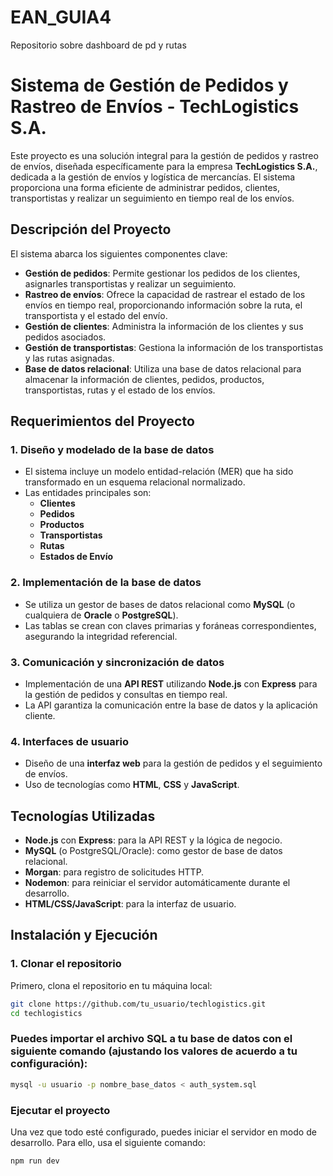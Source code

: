 # EAN_GUIA4
Repositorio sobre dashboard de pd y rutas 

# Sistema de Gestión de Pedidos y Rastreo de Envíos - TechLogistics S.A.

Este proyecto es una solución integral para la gestión de pedidos y rastreo de envíos, diseñada específicamente para la empresa **TechLogistics S.A.**, dedicada a la gestión de envíos y logística de mercancías. El sistema proporciona una forma eficiente de administrar pedidos, clientes, transportistas y realizar un seguimiento en tiempo real de los envíos.

## Descripción del Proyecto

El sistema abarca los siguientes componentes clave:

- **Gestión de pedidos**: Permite gestionar los pedidos de los clientes, asignarles transportistas y realizar un seguimiento.
- **Rastreo de envíos**: Ofrece la capacidad de rastrear el estado de los envíos en tiempo real, proporcionando información sobre la ruta, el transportista y el estado del envío.
- **Gestión de clientes**: Administra la información de los clientes y sus pedidos asociados.
- **Gestión de transportistas**: Gestiona la información de los transportistas y las rutas asignadas.
- **Base de datos relacional**: Utiliza una base de datos relacional para almacenar la información de clientes, pedidos, productos, transportistas, rutas y el estado de los envíos.

## Requerimientos del Proyecto

### 1. **Diseño y modelado de la base de datos**
- El sistema incluye un modelo entidad-relación (MER) que ha sido transformado en un esquema relacional normalizado.
- Las entidades principales son:
  - **Clientes**
  - **Pedidos**
  - **Productos**
  - **Transportistas**
  - **Rutas**
  - **Estados de Envío**

### 2. **Implementación de la base de datos**
- Se utiliza un gestor de bases de datos relacional como **MySQL** (o cualquiera de **Oracle** o **PostgreSQL**).
- Las tablas se crean con claves primarias y foráneas correspondientes, asegurando la integridad referencial.

### 3. **Comunicación y sincronización de datos**
- Implementación de una **API REST** utilizando **Node.js** con **Express** para la gestión de pedidos y consultas en tiempo real.
- La API garantiza la comunicación entre la base de datos y la aplicación cliente.

### 4. **Interfaces de usuario**
- Diseño de una **interfaz web** para la gestión de pedidos y el seguimiento de envíos.
- Uso de tecnologías como **HTML**, **CSS** y **JavaScript**.

## Tecnologías Utilizadas

- **Node.js** con **Express**: para la API REST y la lógica de negocio.
- **MySQL** (o PostgreSQL/Oracle): como gestor de base de datos relacional.
- **Morgan**: para registro de solicitudes HTTP.
- **Nodemon**: para reiniciar el servidor automáticamente durante el desarrollo.
- **HTML/CSS/JavaScript**: para la interfaz de usuario.

## Instalación y Ejecución

### 1. Clonar el repositorio

Primero, clona el repositorio en tu máquina local:

```bash
git clone https://github.com/tu_usuario/techlogistics.git
cd techlogistics

```
### Puedes importar el archivo SQL a tu base de datos con el siguiente comando (ajustando los valores de acuerdo a tu configuración):
```bash
mysql -u usuario -p nombre_base_datos < auth_system.sql
```

### Ejecutar el proyecto
Una vez que todo esté configurado, puedes iniciar el servidor en modo de desarrollo. Para ello, usa el siguiente comando:
```bash
npm run dev
```
